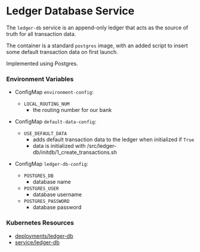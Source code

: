 # Ledger Database Service

The `ledger-db` service is an append-only ledger that acts as the source of truth
for all transaction data.

The container is a standard `postgres` image, with an added script to insert some
default transaction data on first launch.

Implemented using Postgres.

### Environment Variables

- ConfigMap `environment-config`:
  - `LOCAL_ROUTING_NUM`
    - the routing number for our bank

- ConfigMap `default-data-config`:
  - `USE_DEFAULT_DATA`
    - adds default transaction data to the ledger when initialized if `True`
    - data is initialized with /src/ledger-db/initdb/1_create_transactions.sh

- ConfigMap `ledger-db-config`:
  - `POSTGRES_DB`
    - database name
  - `POSTGRES_USER`
    - database username
  - `POSTGRES_PASSWORD`
    - database password

### Kubernetes Resources

- [deployments/ledger-db](/kubernetes-manifests/ledger-db.yaml)
- [service/ledger-db](/kubernetes-manifests/ledger-db.yaml)
